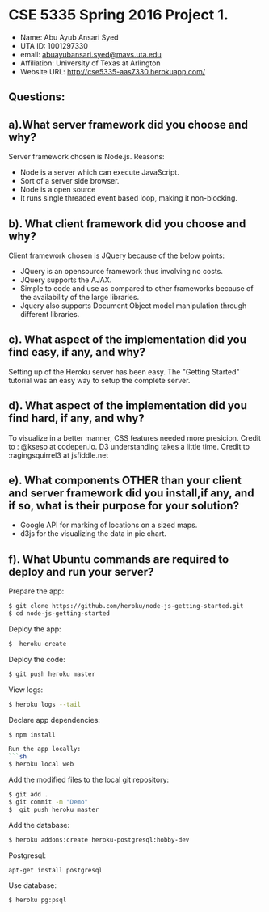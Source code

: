 # CSE 5335 Spring 2016 Project 1.

- Name: Abu Ayub Ansari Syed
- UTA ID: 1001297330
- email: abuayubansari.syed@mavs.uta.edu
- Affiliation: University of Texas at Arlington
- Website URL: http://cse5335-aas7330.herokuapp.com/

## Questions:

## a).What server framework did you choose and why?
Server framework chosen is Node.js. Reasons:

- Node is a server which can execute JavaScript.
- Sort of a server side browser.
- Node is a open source
- It runs single threaded event based loop, making it non-blocking.

## b). What client framework did you choose and why?
Client framework chosen is JQuery because of the below points:

- JQuery is an opensource framework thus involving no costs.
- JQuery supports the AJAX.
- Simple to code and use as compared to other frameworks because of the availability of the large libraries.
- Jquery also supports Document Object model manipulation through different libraries.

## c). What aspect of the implementation did you find easy, if any, and why?
 Setting up of the Heroku server has been easy. The "Getting Started" tutorial was an easy way to setup the complete server.

## d). What aspect of the implementation did you find hard, if any, and why?
 To visualize in a better manner, CSS features needed more presicion.
Credit to : @kseso at codepen.io. 
D3 understanding takes a little time. Credit to :ragingsquirrel3 at jsfiddle.net

## e). What components OTHER than your client and server framework did you install,if any, and if so, what is their purpose for your solution?
- Google API for marking of locations on a sized maps.
- d3js for the visualizing the data in pie chart.

## f). What Ubuntu commands are required to deploy and run your server?
Prepare the app:
```sh
$ git clone https://github.com/heroku/node-js-getting-started.git
$ cd node-js-getting-started
```
Deploy the app:
```sh
$  heroku create
```
Deploy the code:
```sh
$ git push heroku master
```
View logs:
```sh
$ heroku logs --tail
```
Declare app dependencies:
```sh
$ npm install

Run the app locally:
```sh
$ heroku local web
```
Add the modified files to the local git repository:
```sh
$ git add .
$ git commit -m "Demo"
$  git push heroku master
```
Add the database:
```sh
$ heroku addons:create heroku-postgresql:hobby-dev
```
Postgresql:
```sh
apt-get install postgresql
```
Use database:
```sh
$ heroku pg:psql
```

